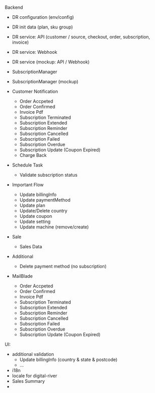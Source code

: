 
Backend

+ DR configuration (env/config)
+ DR init data (plan, sku group)
+ DR service: API (customer / source, checkout, order, subscription, invoice)
+ DR service: Webhook
+ DR service (mockup: API / Webhook)
+ SubscriptionManager
+ SubscriptionManager (mockup)
+ Customer Notification
  + Order Accpeted
  + Order Confirmed
  + Invoice Pdf
  + Subscription Terminated
  + Subscription Extended
  + Subscription Reminder
  + Subscription Cancelled
  + Subscription Failed
  + Subscription Overdue
  + Subscription Update (Coupon Expired)
  + Charge Back
+ Schedule Task
  + Validate subscription status
+ Important Flow
  + Update billingInfo
  + Update paymentMethod
  + Update plan
  + Update/Delete country
  + Update coupon
  + Update setting
  + Update machine (remove/create)
+ Sale
  + Sales Data

+ Additional
  + Delete payment method (no subscription)

+ MailBlade
  + Order Accpeted
  + Order Confirmed
  + Invoice Pdf
  + Subscription Terminated
  + Subscription Extended
  + Subscription Reminder
  + Subscription Cancelled
  + Subscription Failed
  + Subscription Overdue
  + Subscription Update (Coupon Expired)

UI:
+ additional validation
  + Update billingInfo (country & state & postcode)
  + ...
+ i18n
+ locale for digital-river
+ Sales Summary
+ 
